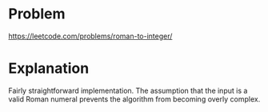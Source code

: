 # Problem

https://leetcode.com/problems/roman-to-integer/

# Explanation

Fairly straightforward implementation. The assumption that the input is a valid Roman numeral prevents the algorithm from becoming overly complex.

